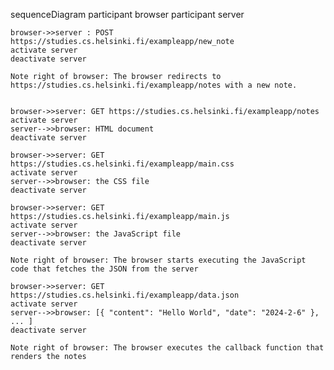 sequenceDiagram
    participant browser
    participant server

    browser->>server : POST https://studies.cs.helsinki.fi/exampleapp/new_note
    activate server
    deactivate server

    Note right of browser: The browser redirects to https://studies.cs.helsinki.fi/exampleapp/notes with a new note.

    
    browser->>server: GET https://studies.cs.helsinki.fi/exampleapp/notes
    activate server
    server-->>browser: HTML document
    deactivate server

    browser->>server: GET https://studies.cs.helsinki.fi/exampleapp/main.css
    activate server
    server-->>browser: the CSS file
    deactivate server

    browser->>server: GET https://studies.cs.helsinki.fi/exampleapp/main.js
    activate server
    server-->>browser: the JavaScript file
    deactivate server

    Note right of browser: The browser starts executing the JavaScript code that fetches the JSON from the server

    browser->>server: GET https://studies.cs.helsinki.fi/exampleapp/data.json
    activate server
    server-->>browser: [{ "content": "Hello World", "date": "2024-2-6" }, ... ]
    deactivate server

    Note right of browser: The browser executes the callback function that renders the notes